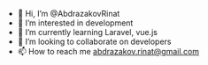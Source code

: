 - 👋 Hi, I’m @AbdrazakovRinat
- 👀 I’m interested in development 
- 🌱 I’m currently learning Laravel, vue.js
- 💞️ I’m looking to collaborate on developers 
- 📫 How to reach me abdrazakov.rinat@gmail.com

<!---
AbdrazakovRinat/AbdrazakovRinat is a ✨ special ✨ repository because its `README.md` (this file) appears on your GitHub profile.
You can click the Preview link to take a look at your changes.
--->
